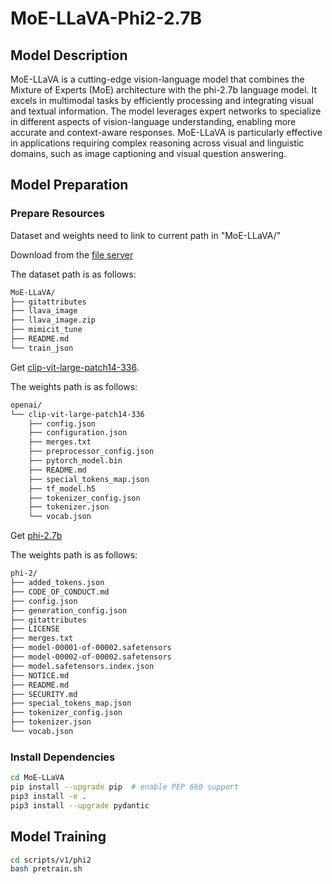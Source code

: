 # MoE-LLaVA-Phi2-2.7B

## Model Description

MoE-LLaVA is a cutting-edge vision-language model that combines the Mixture of Experts (MoE) architecture with the
phi-2.7b language model. It excels in multimodal tasks by efficiently processing and integrating visual and textual
information. The model leverages expert networks to specialize in different aspects of vision-language understanding,
enabling more accurate and context-aware responses. MoE-LLaVA is particularly effective in applications requiring
complex reasoning across visual and linguistic domains, such as image captioning and visual question answering.

## Model Preparation

### Prepare Resources

Dataset and weights need to link to current path in "MoE-LLaVA/"

Download from the [file server](http://files.deepspark.org.cn:880/deepspark)

The dataset path is as follows:

```bash
MoE-LLaVA/
├── gitattributes
├── llava_image
├── llava_image.zip
├── mimicit_tune
├── README.md
└── train_json
```

Get [clip-vit-large-patch14-336](http://files.deepspark.org.cn:880/deepspark/openai/).

The weights path is as follows:

```bash
openai/
└── clip-vit-large-patch14-336
    ├── config.json
    ├── configuration.json
    ├── merges.txt
    ├── preprocessor_config.json
    ├── pytorch_model.bin
    ├── README.md
    ├── special_tokens_map.json
    ├── tf_model.h5
    ├── tokenizer_config.json
    ├── tokenizer.json
    └── vocab.json
```

Get [phi-2.7b](http://files.deepspark.org.cn:880/deepspark/phi-2)

The weights path is as follows:

```bash
phi-2/
├── added_tokens.json
├── CODE_OF_CONDUCT.md
├── config.json
├── generation_config.json
├── gitattributes
├── LICENSE
├── merges.txt
├── model-00001-of-00002.safetensors
├── model-00002-of-00002.safetensors
├── model.safetensors.index.json
├── NOTICE.md
├── README.md
├── SECURITY.md
├── special_tokens_map.json
├── tokenizer_config.json
├── tokenizer.json
└── vocab.json
```

### Install Dependencies

```bash
cd MoE-LLaVA
pip install --upgrade pip  # enable PEP 660 support
pip3 install -e .
pip3 install --upgrade pydantic
```

## Model Training

```bash
cd scripts/v1/phi2
bash pretrain.sh
```
